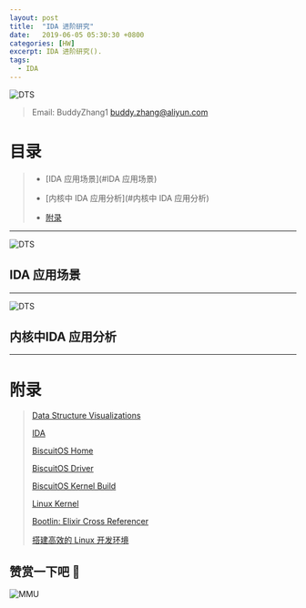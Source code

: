 ```yaml
---
layout: post
title:  "IDA 进阶研究"
date:   2019-06-05 05:30:30 +0800
categories: [HW]
excerpt: IDA 进阶研究().
tags:
  - IDA
---
```


![DTS](https://gitee.com/BiscuitOS_team/PictureSet/raw/Gitee/BiscuitOS/kernel/IND00000H.jpg)

> Email: BuddyZhang1 <buddy.zhang@aliyun.com>

# 目录

> - [IDA 应用场景](#IDA 应用场景)
>
> - [内核中 IDA 应用分析](#内核中 IDA 应用分析)
>
> - [附录](#附录)

-----------------------------------
<span id="IDA 应用场景"></span>

![DTS](https://gitee.com/BiscuitOS_team/PictureSet/raw/Gitee/BiscuitOS/kernel/IND00000T.jpg)

## IDA 应用场景


-----------------------------------
<span id="内核中IDA 应用分析"></span>

![DTS](https://gitee.com/BiscuitOS_team/PictureSet/raw/Gitee/BiscuitOS/kernel/IND00000E.jpg)

## 内核中IDA 应用分析

-----------------------------------------------

# <span id="附录">附录</span>

> [Data Structure Visualizations](https://www.cs.usfca.edu/~galles/visualization/Algorithms.html)
>
> [IDA](https://biscuitos.github.io/blog/IDA/)
>
> [BiscuitOS Home](https://biscuitos.github.io/)
>
> [BiscuitOS Driver](https://biscuitos.github.io/blog/BiscuitOS_Catalogue/)
>
> [BiscuitOS Kernel Build](https://biscuitos.github.io/blog/Kernel_Build/)
>
> [Linux Kernel](https://www.kernel.org/)
>
> [Bootlin: Elixir Cross Referencer](https://elixir.bootlin.com/linux/latest/source)
>
> [搭建高效的 Linux 开发环境](https://biscuitos.github.io/blog/Linux-debug-tools/)

## 赞赏一下吧 🙂

![MMU](https://gitee.com/BiscuitOS_team/PictureSet/raw/Gitee/BiscuitOS/kernel/HAB000036.jpg)

